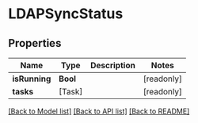 # LDAPSyncStatus

## Properties
Name | Type | Description | Notes
------------ | ------------- | ------------- | -------------
**isRunning** | **Bool** |  | [readonly] 
**tasks** | [Task] |  | [readonly] 

[[Back to Model list]](../README.md#documentation-for-models) [[Back to API list]](../README.md#documentation-for-api-endpoints) [[Back to README]](../README.md)


